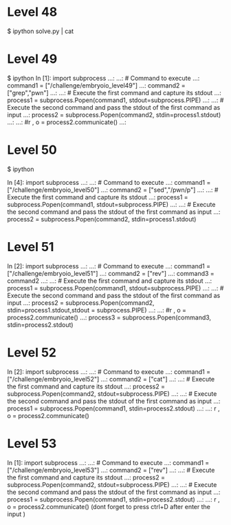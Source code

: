 # Level 48

$ ipython solve.py | cat

# Level 49

$ ipython
In [1]: import subprocess
   ...: 
   ...: # Command to execute
   ...: command1 = ["/challenge/embryoio_level49"]
   ...: command2 = ["grep","pwn"]
   ...: 
   ...: # Execute the first command and capture its stdout
   ...: process1 = subprocess.Popen(command1, stdout=subprocess.PIPE)
   ...: 
   ...: # Execute the second command and pass the stdout of the first command as input
   ...: process2 = subprocess.Popen(command2, stdin=process1.stdout)
   ...: 
   ...: #r , o = process2.communicate()
   ...: 

# Level 50

$ ipython

In [4]: import subprocess
   ...: 
   ...: # Command to execute
   ...: command1 = ["/challenge/embryoio_level50"]
   ...: command2 = ["sed","/pwn/p"]
   ...: 
   ...: # Execute the first command and capture its stdout
   ...: process1 = subprocess.Popen(command1, stdout=subprocess.PIPE)
   ...: 
   ...: # Execute the second command and pass the stdout of the first command as input
   ...: process2 = subprocess.Popen(command2, stdin=process1.stdout)

# Level 51

In [2]: import subprocess
   ...: 
   ...: # Command to execute
   ...: command1 = ["/challenge/embryoio_level51"]
   ...: command2 = ["rev"]
   ...: command3 = command2
   ...: 
   ...: # Execute the first command and capture its stdout
   ...: process1 = subprocess.Popen(command1, stdout=subprocess.PIPE)
   ...: 
   ...: # Execute the second command and pass the stdout of the first command as input
   ...: process2 = subprocess.Popen(command2, stdin=process1.stdout,stdout = subprocess.PIPE)
   ...: 
   ...: #r , o = process2.communicate()
   ...: process3 =  subprocess.Popen(command3, stdin=process2.stdout)

# Level 52

In [2]: import subprocess
   ...: 
   ...: # Command to execute
   ...: command1 = ["/challenge/embryoio_level52"]
   ...: command2 = ["cat"]
   ...: 
   ...: # Execute the first command and capture its stdout
   ...: process2 = subprocess.Popen(command2, stdout=subprocess.PIPE)
   ...: 
   ...: # Execute the second command and pass the stdout of the first command as input
   ...: process1 = subprocess.Popen(command1, stdin=process2.stdout)
   ...: 
   ...: r , o = process2.communicate()

# Level 53

In [1]: import subprocess
   ...: 
   ...: # Command to execute
   ...: command1 = ["/challenge/embryoio_level53"]
   ...: command2 = ["rev"]
   ...: 
   ...: # Execute the first command and capture its stdout
   ...: process2 = subprocess.Popen(command2, stdout=subprocess.PIPE)
   ...: 
   ...: # Execute the second command and pass the stdout of the first command as input
   ...: process1 = subprocess.Popen(command1, stdin=process2.stdout)
   ...: 
   ...: r , o = process2.communicate()
   (dont forget to press ctrl+D after enter the input )
